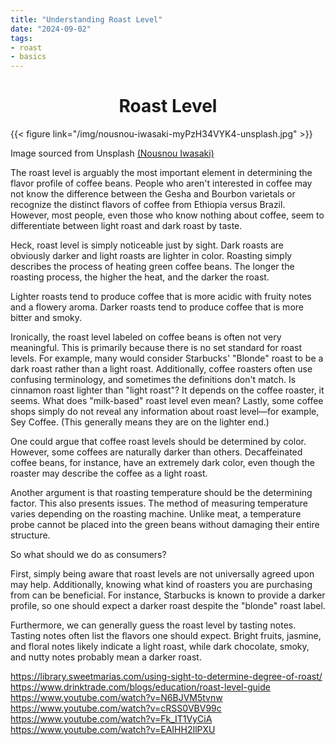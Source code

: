 ```yaml
---
title: "Understanding Roast Level"
date: "2024-09-02"
tags:
- roast
- basics
---
```


<center>

<h1> Roast Level </h1>

</center>

{{< figure link="/img/nousnou-iwasaki-myPzH34VYK4-unsplash.jpg" >}}

Image sourced from Unsplash [(Nousnou Iwasaki)](https://unsplash.com/@nousnou)

The roast level is arguably the most important element in determining the flavor profile of coffee beans. People who aren't interested in coffee may not know the difference between the Gesha and Bourbon varietals or recognize the distinct flavors of coffee from Ethiopia versus Brazil. However, most people, even those who know nothing about coffee, seem to differentiate between light roast and dark roast by taste.

Heck, roast level is simply noticeable just by sight. Dark roasts are obviously darker and light roasts are lighter in color. Roasting simply describes the process of heating green coffee beans. The longer the roasting process, the higher the heat, and the darker the roast. 

Lighter roasts tend to produce coffee that is more acidic with fruity notes and a flowery aroma. Darker roasts tend to produce coffee that is more bitter and smoky.

Ironically, the roast level labeled on coffee beans is often not very meaningful. This is primarily because there is no set standard for roast levels. For example, many would consider Starbucks' "Blonde" roast to be a dark roast rather than a light roast. Additionally, coffee roasters often use confusing terminology, and sometimes the definitions don't match. Is cinnamon roast lighter than "light roast"? It depends on the coffee roaster, it seems. What does "milk-based" roast level even mean? Lastly, some coffee shops simply do not reveal any information about roast level—for example, Sey Coffee. (This generally means they are on the lighter end.)

One could argue that coffee roast levels should be determined by color.  However, some coffees are naturally darker than others. Decaffeinated coffee beans, for instance, have an extremely dark color, even though the roaster may describe the coffee as a light roast.

Another argument is that roasting temperature should be the determining factor. This also presents issues. The method of measuring temperature varies depending on the roasting machine. Unlike meat, a temperature probe cannot be placed into the green beans without damaging their entire structure.

So what should we do as consumers?

First, simply being aware that roast levels are not universally agreed upon may help. Additionally, knowing what kind of roasters you are purchasing from can be beneficial. For instance, Starbucks is known to provide a darker profile, so one should expect a darker roast despite the "blonde" roast label.

Furthermore, we can generally guess the roast level by tasting notes. Tasting notes often list the flavors one should expect. Bright fruits, jasmine, and floral notes likely indicate a light roast, while dark chocolate, smoky, and nutty notes probably mean a darker roast.


https://library.sweetmarias.com/using-sight-to-determine-degree-of-roast/
https://www.drinktrade.com/blogs/education/roast-level-guide
https://www.youtube.com/watch?v=N6BJVM5tvnw
https://www.youtube.com/watch?v=cRSS0VBV99c
https://www.youtube.com/watch?v=Fk_IT1VyCiA
https://www.youtube.com/watch?v=EAIHH2IlPXU
